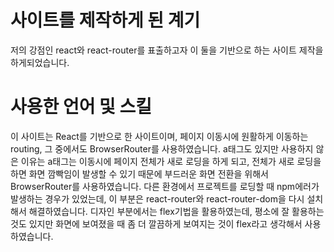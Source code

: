 # 사이트를 제작하게 된 계기
저의 강점인 react와 react-router를 표출하고자 이 둘을 기반으로 하는 사이트 제작을 하게되었습니다. 
# 사용한 언어 및 스킬
이 사이트는 React를 기반으로 한 사이트이며, 페이지 이동시에 원활하게 이동하는 routing, 그 중에서도 BrowserRouter를 사용하였습니다. a태그도 있지만 사용하지 않은 이유는 a태그는 이동시에 페이지 전체가 새로 로딩을 하게 되고, 전체가 새로 로딩을 하면 화면 깜빡임이 발생할 수 있기 때문에 부드러운 화면 전환을 위해서 BrowserRouter를 사용하였습니다. 
다른 환경에서 프로젝트를 로딩할 때 npm에러가 발생하는 경우가 있었는데, 이 부분은 react-router와 react-router-dom을 다시 설치해서 해결하였습니다. 
디자인 부분에서는 flex기법을 활용하였는데, 평소에 잘 활용하는 것도 있지만 화면에 보여졌을 때 좀 더 깔끔하게 보여지는 것이 flex라고 생각해서 사용하였습니다. 
